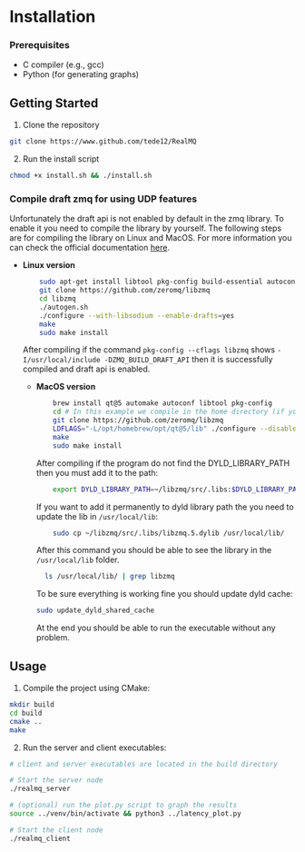 # Installation

### Prerequisites

- C compiler (e.g., gcc)
- Python (for generating graphs)

##  Getting Started

1. Clone the repository

```bash
git clone https://www.github.com/tede12/RealMQ
```

2. Run the install script

```bash
chmod +x install.sh && ./install.sh
```

### Compile draft zmq for using UDP features

Unfortunately the draft api is not enabled by default in the zmq library. To enable it you need to compile the library by yourself.
The following steps are for compiling the library on Linux and MacOS. For more information you can check the official documentation [here](https://github.com/zeromq/libzmq).

- **Linux version**

    ```bash
        sudo apt-get install libtool pkg-config build-essential autoconf automake
        git clone https://github.com/zeromq/libzmq
        cd libzmq
        ./autogen.sh
        ./configure --with-libsodium --enable-drafts=yes
        make
        sudo make install
    ```
  After compiling if the command `pkg-config --cflags libzmq` shows `-I/usr/local/include -DZMQ_BUILD_DRAFT_API` then it
  is successfully compiled and draft api is enabled.

    - **MacOS version**

        ```bash
            brew install qt@5 automake autoconf libtool pkg-config
            cd # In this example we compile in the home directory (if you want to change the directory, you must change the path in the CMakelists.txt file)
            git clone https://github.com/zeromq/libzmq
            LDFLAGS="-L/opt/homebrew/opt/qt@5/lib" ./configure --disable-dependency-tracking --with-libsodium --enable-drafts=yes --without-documentation
            make
            sudo make install
        ```
      After compiling if the program do not find the DYLD_LIBRARY_PATH then you must add it to the path:
        ```bash
            export DYLD_LIBRARY_PATH=~/libzmq/src/.libs:$DYLD_LIBRARY_PATH
        ```
      If you want to add it permanently to dyld library path the you need to update the lib in `/usr/local/lib`:
        ```bash
            sudo cp ~/libzmq/src/.libs/libzmq.5.dylib /usr/local/lib/
        ```
      After this command you should be able to see the library in the `/usr/local/lib` folder.
      ```bash
        ls /usr/local/lib/ | grep libzmq
      ```
      To be sure everything is working fine you should update dyld cache:
      ```bash
      sudo update_dyld_shared_cache
      ```
      At the end you should be able to run the executable without any problem.

## Usage

1. Compile the project using CMake:

```bash
mkdir build
cd build
cmake .. 
make
```

2. Run the server and client executables:

```bash
# client and server executables are located in the build directory

# Start the server node
./realmq_server

# (optional) run the plot.py script to graph the results
source ../venv/bin/activate && python3 ../latency_plot.py

# Start the client node
./realmq_client
```